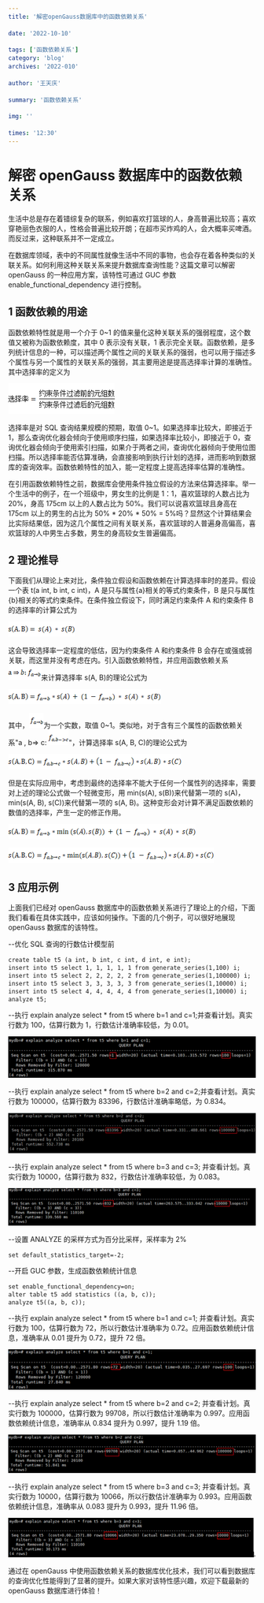 ```yaml
---
title: '解密openGauss数据库中的函数依赖关系'

date: '2022-10-10'

tags: ['函数依赖关系']
category: 'blog'
archives: '2022-010'

author: '王天庆'

summary: '函数依赖关系'

img: ''

times: '12:30'
---
```


# 解密 openGauss 数据库中的函数依赖关系<a name="ZH-CN_TOPIC_0000001200255644"></a>

生活中总是存在着错综复杂的联系，例如喜欢打篮球的人，身高普遍比较高；喜欢穿艳丽色衣服的人，性格会普遍比较开朗；在超市买炸鸡的人，会大概率买啤酒。而反过来，这种联系并不一定成立。

在数据库领域，表中的不同属性就像生活中不同的事物，也会存在着各种类似的关联关系。如何利用这种关联关系来提升数据库查询性能？这篇文章可以解密 openGauss 的一种应用方案，该特性可通过 GUC 参数 enable_functional_dependency 进行控制。

## 1 函数依赖的用途<a name="section17488202714512"></a>

函数依赖特性就是用一个介于 0\~1 的值来量化这种关联关系的强弱程度，这个数值又被称为函数依赖度，其中 0 表示没有关联，1 表示完全关联。函数依赖，是多列统计信息的一种，可以描述两个属性之间的关联关系的强弱，也可以用于描述多个属性与另一个属性的关联关系的强弱，其主要用途是提高选择率计算的准确性。其中选择率的定义为

![](figures/zh-cn_image_0000001425412261.gif)

选择率是对 SQL 查询结果规模的预期，取值 0\~1。如果选择率比较大，即接近于 1，那么查询优化器会倾向于使用顺序扫描，如果选择率比较小，即接近于 0，查询优化器会倾向于使用索引扫描，如果介于两者之间，查询优化器倾向于使用位图扫描。所以选择率能否估算准确，会直接影响到执行计划的选择，进而影响到数据库的查询效率。函数依赖特性的加入，能一定程度上提高选择率估算的准确性。

在引用函数依赖特性之前，数据库会使用条件独立假设的方法来估算选择率。举一个生活中的例子，在一个班级中，男女生的比例是 1：1，喜欢篮球的人数占比为 20%，身高 175cm 以上的人数占比为 50%。我们可以说喜欢篮球且身高在 175cm 以上的男生的占比为 50% \* 20% \* 50% = 5%吗？显然这个计算结果会比实际结果低，因为这几个属性之间有关联关系，喜欢篮球的人普遍身高偏高，喜欢篮球的人中男生占多数，男生的身高较女生普遍偏高。

## 2 理论推导<a name="section10123175324517"></a>

下面我们从理论上来对比，条件独立假设和函数依赖在计算选择率时的差异。假设一个表 t\(a int, b int, c int\)，A 是只与属性\{a\}相关的等式约束条件，B 是只与属性\{b\}相关的等式约束条件。在条件独立假设下，同时满足约束条件 A 和约束条件 B 的选择率的计算公式为

![](figures/zh-cn_image_0000001425732073.gif)

这会导致选择率一定程度的低估，因为约束条件 A 和约束条件 B 会存在或强或弱关联，而这里并没有考虑在内。引入函数依赖特性，并应用函数依赖关系![](figures/zh-cn_image_0000001375411998.gif)来计算选择率 s\(A, B\)的理论公式为

![](figures/zh-cn_image_0000001425531861.gif)

其中，![](figures/zh-cn_image_0000001425732077.gif)为一个实数，取值 0\~1。类似地，对于含有三个属性的函数依赖关系"a , b=\> c: ![](figures/zh-cn_image_0000001425531865.gif)"，计算选择率 s\(A, B, C\)的理论公式为

![](figures/zh-cn_image_0000001425531873.gif)

但是在实际应用中，考虑到最终的选择率不能大于任何一个属性列的选择率，需要对上述的理论公式做一个轻微变形，用 min\(s\(A\), s\(B\)\)来代替第一项的 s\(A\)，min\(s\(A, B\), s\(C\)\)来代替第一项的 s\(A, B\)。这种变形会对计算不满足函数依赖的数值的选择率，产生一定的修正作用。

![](figures/zh-cn_image_0000001375412010.gif)

![](figures/zh-cn_image_0000001375412014.gif)

## 3 应用示例<a name="section582192014463"></a>

上面我们已经对 openGauss 数据库中的函数依赖关系进行了理论上的介绍，下面我们看看在具体实践中，应该如何操作。下面的几个例子，可以很好地展现 openGauss 数据库的该特性。

--优化 SQL 查询的行数估计模型前

```
create table t5 (a int, b int, c int, d int, e int);
insert into t5 select 1, 1, 1, 1, 1 from generate_series(1,100) i;
insert into t5 select 2, 2, 2, 2, 2 from generate_series(1,100000) i;
insert into t5 select 3, 3, 3, 3, 3 from generate_series(1,10000) i;
insert into t5 select 4, 4, 4, 4, 4 from generate_series(1,10000) i;
analyze t5;
```

--执行 explain analyze select \* from t5 where b=1 and c=1;并查看计划。真实行数为 100，估算行数为 1，行数估计准确率较低，为 0.01。

![](figures/zh-cn_image_0000001425911265.gif)

--执行 explain analyze select \* from t5 where b=2 and c=2;并查看计划。真实行数为 100000，估算行数为 83396，行数估计准确率略低，为 0.834。

![](figures/zh-cn_image_0000001375112208.gif)

--执行 explain analyze select \* from t5 where b=3 and c=3; 并查看计划。真实行数为 10000，估算行数为 832，行数估计准确率较低，为 0.083。

![](figures/zh-cn_image_0000001375591336.gif)

--设置 ANALYZE 的采样方式为百分比采样，采样率为 2%

```
set default_statistics_target=-2;
```

--开启 GUC 参数，生成函数依赖统计信息

```
set enable_functional_dependency=on;
alter table t5 add statistics ((a, b, c));
analyze t5((a, b, c));
```

--执行 explain analyze select \* from t5 where b=1 and c=1; 并查看计划。真实行数为 100，估算行数为 72，所以行数估计准确率为 0.72。应用函数依赖统计信息，准确率从 0.01 提升为 0.72，提升 72 倍。

![](figures/zh-cn_image_0000001375431400.gif)

--执行 explain analyze select \* from t5 where b=2 and c=2; 并查看计划。真实行数为 100000，估算行数为 99708，所以行数估计准确率为 0.997。应用函数依赖统计信息，准确率从 0.834 提升为 0.997，提升 1.19 倍。

![](figures/zh-cn_image_0000001375591340.gif)

--执行 explain analyze select \* from t5 where b=3 and c=3; 并查看计划。真实行数为 10000，估算行数为 10066，所以行数估计准确率为 0.993。应用函数依赖统计信息，准确率从 0.083 提升为 0.993，提升 11.96 倍。

![](figures/zh-cn_image_0000001426032181.png)

通过在 openGauss 中使用函数依赖关系的数据库优化技术，我们可以看到数据库的查询优化性能得到了显著的提升。如果大家对该特性感兴趣，欢迎下载最新的 openGauss 数据库进行体验！
